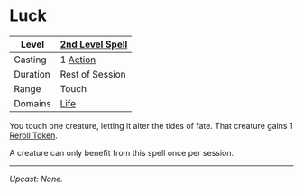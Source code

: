 # Luck

| Level    | [2nd Level Spell](2nd%20Level%20Spells.md)          |
| -------- | --------------------------------------------------- |
| Casting  | 1 [Action](../../../../Game%20Procedures/Action.md) |
| Duration | Rest of Session                                     |
| Range    | Touch                                               |
| Domains  | [Life](../../Spell%20Domains/Life.md)            |

You touch one creature, letting it alter the tides of fate. That creature gains 1 [Reroll Token](../../../../Game%20Procedures/Dice%20Rolls/Reroll%20Tokens.md).

A creature can only benefit from this spell once per session.

---
*Upcast: None.*
